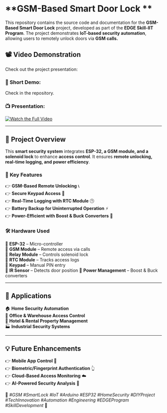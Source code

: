  # **GSM-Based Smart Door Lock **

This repository contains the source code and documentation for the **GSM-Based Smart Door Lock** project, developed as part of the **EDGE Skill-IIT Program**. The project demonstrates **IoT-based security automation**, allowing users to remotely unlock doors via **GSM calls.**  

## 📽️ **Video Demonstration**  
Check out the project presentation:  

### 🎥 Short Demo:  

Check in the repository.  

### 📺 Presentation:  
[![Watch the Full Video](https://img.youtube.com/vi/SC1n-AXb2TM/0.jpg)](https://youtu.be/SC1n-AXb2TM)  

---

## 📌 **Project Overview**  
This **smart security system** integrates **ESP-32, a GSM module, and a solenoid lock** to enhance **access control**. It ensures **remote unlocking, real-time logging, and power efficiency**.  

### 🎯 **Key Features**  
👉 **GSM-Based Remote Unlocking** 📞  
👉 **Secure Keypad Access** 🔢  
👉 **Real-Time Logging with RTC Module** 🕒  
👉 **Battery Backup for Uninterrupted Operation** ⚡  
👉 **Power-Efficient with Boost & Buck Converters** 💪  

### 🛠️ **Hardware Used**  
🐹 **ESP-32** – Micro-controller   
🐹 **GSM Module** – Remote access via calls  
🐹 **Relay Module** – Controls solenoid lock  
🐹 **RTC Module** – Tracks access logs  
🐹 **Keypad** – Manual PIN entry  
🐹 **IR Sensor** – Detects door position 
🐹 **Power Management** – Boost & Buck converters  

---

## 📌 **Applications**  
🏠 **Home Security Automation**  
🏢 **Office & Warehouse Access Control**  
🏨 **Hotel & Rental Property Management**  
🏭 **Industrial Security Systems**  

---

## 💡 **Future Enhancements**  
👉 **Mobile App Control** 📱  
👉 **Biometric/Fingerprint Authentication** 👆  
👉 **Cloud-Based Access Monitoring** ☁️  
👉 **AI-Powered Security Analysis** 🤖  


🔹 _#GSM #SmartLock #IoT #Arduino #ESP32 #HomeSecurity #DIYProject #TechInnovation #Automation #Engineering #EDGEProgram #SkillDevelopment_ 🚀  

